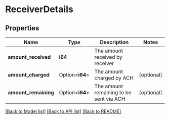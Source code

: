 # ReceiverDetails

## Properties

Name | Type | Description | Notes
------------ | ------------- | ------------- | -------------
**amount_received** | **i64** | The amount received by receiver | 
**amount_charged** | Option<**i64**> | The amount charged by ACH | [optional]
**amount_remaining** | Option<**i64**> | The amount remaining to be sent via ACH | [optional]

[[Back to Model list]](../README.md#documentation-for-models) [[Back to API list]](../README.md#documentation-for-api-endpoints) [[Back to README]](../README.md)


